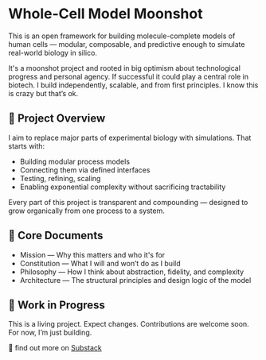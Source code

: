 # Whole-Cell Model Moonshot

This is an open framework for building molecule-complete models of human cells — modular, composable, and predictive enough to simulate real-world biology in 
silico.

It's a moonshot project and rooted in big optimism about technological progress and personal agency. If successful it could play a central role in biotech. I 
build independently, scalable, and from first principles. I know this is crazy but that’s ok.

## 📜 Project Overview

I aim to replace major parts of experimental biology with simulations. That starts with:

- Building modular process models  
- Connecting them via defined interfaces  
- Testing, refining, scaling  
- Enabling exponential complexity without sacrificing tractability  

Every part of this project is transparent and compounding — designed to grow organically from one process to a system.

## 📂 Core Documents

- Mission — Why this matters and who it's for  
- Constitution — What I will and won’t do as I build  
- Philosophy — How I think about abstraction, fidelity, and complexity  
- Architecture — The structural principles and design logic of the model

## 🚧 Work in Progress

This is a living project. Expect changes. Contributions are welcome soon. For now, I’m just building.

📝 find out more on 
[Substack](https://open.substack.com/pub/teleos/p/building-something-too-big?r=5syomd&utm_campaign=post&utm_medium=web&showWelcomeOnShare=true)

